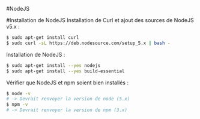 #NodeJS

#Installation de NodeJS
Installation de Curl et ajout des sources de NodeJS v5.x :
```bash
$ sudo apt-get install curl
$ sudo curl -sL https://deb.nodesource.com/setup_5.x | bash -
```

Installation de NodeJS :
```bash
$ sudo apt-get install --yes nodejs
$ sudo apt-get install --yes build-essential
```

Vérifier que NodeJS et npm soient bien installés :
```bash
$ node -v
# -> Devrait renvoyer la version de node (5.x)
$ npm -v
# -> Devrait renvoyer la version de npm (3.x)
```